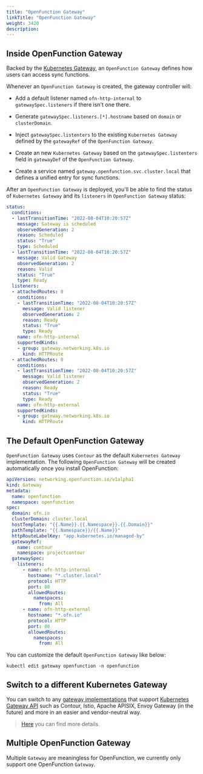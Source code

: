 ```yaml
---
title: "OpenFunction Gateway"
linkTitle: "OpenFunction Gateway"
weight: 3420
description:
---
```


## Inside OpenFunction Gateway

Backed by the [Kubernetes Gateway](https://gateway-api.sigs.k8s.io/), an `OpenFunction Gateway` defines how users can access sync functions.

Whenever an `OpenFunction Gateway` is created, the gateway controller will:

- Add a default listener named `ofn-http-internal` to `gatewaySpec.listeners` if there isn't one there.

- Generate `gatewaySpec.listeners.[*].hostname` based on `domain` or `clusterDomain`.

- Inject `gatewaySpec.listenters` to the existing `Kubernetes Gateway` defined by the `gatewayRef` of the `OpenFunction Gateway`.

- Create an new `Kubernetes Gateway` based on the `gatewaySpec.listenters` field in `gatewayDef` of the `OpenFunction Gateway`.

- Create a service named `gateway.openfunction.svc.cluster.local` that defines a unified entry for sync functions.

After an `OpenFunction Gateway` is deployed, you'll be able to find the status of `Kubernetes Gateway` and its `listeners` in `OpenFunction Gateway` status:

```yaml
status:
  conditions:
  - lastTransitionTime: "2022-08-04T10:20:57Z"
    message: Gateway is scheduled
    observedGeneration: 2
    reason: Scheduled
    status: "True"
    type: Scheduled
  - lastTransitionTime: "2022-08-04T10:20:57Z"
    message: Valid Gateway
    observedGeneration: 2
    reason: Valid
    status: "True"
    type: Ready
  listeners:
  - attachedRoutes: 0
    conditions:
    - lastTransitionTime: "2022-08-04T10:20:57Z"
      message: Valid listener
      observedGeneration: 2
      reason: Ready
      status: "True"
      type: Ready
    name: ofn-http-internal
    supportedKinds:
    - group: gateway.networking.k8s.io
      kind: HTTPRoute
  - attachedRoutes: 0
    conditions:
    - lastTransitionTime: "2022-08-04T10:20:57Z"
      message: Valid listener
      observedGeneration: 2
      reason: Ready
      status: "True"
      type: Ready
    name: ofn-http-external
    supportedKinds:
    - group: gateway.networking.k8s.io
      kind: HTTPRoute
```

## The Default OpenFunction Gateway

`OpenFunction Gateway` uses `Contour` as the default `Kubernetes Gateway` implementation.
The following `OpenFunction Gateway` will be created automatically once you install OpenFunction:

```yaml
apiVersion: networking.openfunction.io/v1alpha1
kind: Gateway
metadata:
  name: openfunction
  namespace: openfunction
spec:
  domain: ofn.io
  clusterDomain: cluster.local
  hostTemplate: "{{.Name}}.{{.Namespace}}.{{.Domain}}"
  pathTemplate: "{{.Namespace}}/{{.Name}}"
  httpRouteLabelKey: "app.kubernetes.io/managed-by"
  gatewayRef:
    name: contour
    namespace: projectcontour
  gatewaySpec:
    listeners:
      - name: ofn-http-internal
        hostname: "*.cluster.local"
        protocol: HTTP
        port: 80
        allowedRoutes:
          namespaces:
            from: All
      - name: ofn-http-external
        hostname: "*.ofn.io"
        protocol: HTTP
        port: 80
        allowedRoutes:
          namespaces:
            from: All
```

You can customize the default `OpenFunction Gateway` like below:
```shell
kubectl edit gateway openfunction -n openfunction
```

## Switch to a different Kubernetes Gateway

You can switch to any [gateway implementations](https://gateway-api.sigs.k8s.io/implementations/) that support [Kubernetes Gateway API](https://gateway-api.sigs.k8s.io/) such as Contour, Istio, Apache APISIX, Envoy Gateway (in the future) and more in an easier and vendor-neutral way. 

> [Here](../../../operations/networking/switch-gateway) you can find more details.

## Multiple OpenFunction Gateway
Multiple `Gateway` are meaningless for OpenFunction, we currently only support one OpenFunction `Gateway`.
